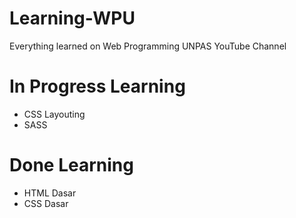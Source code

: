# Learning-WPU
 Everything learned on Web Programming UNPAS YouTube Channel

# In Progress Learning
- CSS Layouting
- SASS

# Done Learning
- HTML Dasar
- CSS Dasar
